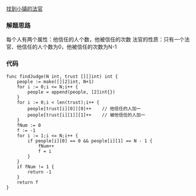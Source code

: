 [找到小镇的法官](https://leetcode-cn.com/problems/find-the-town-judge/)
### 解题思路
每个人有两个属性：他信任的人个数，他被信任的次数
法官的性质：只有一个法官、他信任的人个数为0，他被信任的次数为N-1

### 代码

```golang
func findJudge(N int, trust [][]int) int {
	people := make([][2]int, N+1)
	for i := 0;i <= N;i++ {
	    people = append(people, [2]int{})
	}
	for i := 0;i < len(trust);i++ {
	    people[trust[i][0]][0]++    // 他信任的人加一
	    people[trust[i][1]][1]++    // 被他信任的人加一
	}
	fNum := 0
	f := -1
	for i := 1;i <= N;i++ {
	    if people[i][0] == 0 && people[i][1] == N - 1 {
	        fNum++
	        f = i
	    }
	}
	if fNum != 1 {
	    return -1
	}
	return f
}
```
